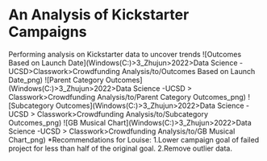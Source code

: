 # An Analysis of Kickstarter Campaigns
Performing analysis on Kickstarter data to uncover trends
![Outcomes Based on Launch Date](Windows(C:)>3_Zhujun>2022>Data Science -UCSD>Classwork>Crowdfunding Analysis/to/Outcomes Based on Launch Date_png)
![Parent Category Outcomes](Windows(C:)>3_Zhujun>2022>Data Science -UCSD > Classwork>Crowdfunding Analysis/to/Parent Category Outcomes_png)
![Subcategory Outcomes](Windows(C:)>3_Zhujun>2022>Data Science -UCSD > Classwork>Crowdfunding Analysis/to/Subcategory Outcomes_png)
![GB Musical Chart](Windows(C:)>3_Zhujun>2022>Data Science -UCSD > Classwork>Crowdfunding Analysis/to/GB Musical Chart_png)
*Recommendations for Louise:
1.Lower campaign goal of failed project for less than half of the original goal.
2.Remove outlier data.
